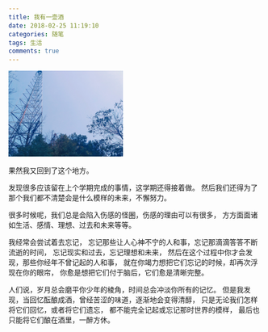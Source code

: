 ```yaml
---
title: 我有一壶酒
date: 2018-02-25 11:19:10
categories: 随笔
tags: 生活
comments: true
---
```

<img src="https://raw.githubusercontent.com/CS-Tao/github-content/master/contents/blog/image/others/01.jpg" width="45%" height="45%">

果然我又回到了这个地方。

发现很多应该留在上个学期完成的事情，这学期还得接着做。
然后我们还得为了那个我们都不清楚会是什么模样的未来，不懈努力。
<!-- more -->
很多时候呢，我们总是会陷入伤感的怪圈，伤感的理由可以有很多，
方方面面诸如生活、感情、理想、过去和未来等等。

我经常会尝试着去忘记，
忘记那些让人心神不宁的人和事，忘记那滴滴答答不断流逝的时间，
忘记现实和过去，忘记理想和未来，
然后在这个过程中你才会发现，那些你经年不曾记起的人和事，
就在你竭力想把它们忘记的时候，却再次浮现在你的眼帘，
你愈是想把它们付于脑后，它们愈是清晰完整。

人们说，岁月总会磨平你少年的棱角，时间总会冲淡你所有的记忆。
但是我发现，当回忆酝酿成酒，曾经苦涩的味道，逐渐地会变得清醇，
只是无论我们怎样将它们回忆，或者将它们遗忘，
都不能完全记起或忘记那时世界的模样，
最后也只能将它们酿在酒里，一醉方休。
